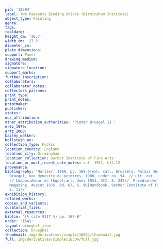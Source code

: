 ```yaml
---
pid: '18504'
label: Two Peasants Binding Sticks (Birmingham Institute)
object_type: Painting
genre: 
tags: 
realdate: 
height_cm: '36.7'
width_cm: '27.3'
diameter_cm: 
plate_dimensions: 
support: Panel
drawing_medium: 
signature: 
signature_location: 
support_marks: 
further_inscription: 
collaborators: 
collaborator_notes: 
collectors_patrons: 
print_type: 
print_notes: 
printmaker: 
publisher: 
states: 
our_attribution: 
other_attribution_authorities: 'Pieter Bruegel II '
ertz_1979: 
ertz_2008: 
bailey_walker: 
hollstein_no: 
collection_type: Public
location_country: England
location_city: Birmingham
location_collection: Barber Institute of Fine Arts
location_or_most_recent_sale_notes: cat. 1952, bl2.12
provenance: 
bibliography: 'Marlier, 1969, pp. 165-6|exh. cat., Brussels, Palais des Beaux-Arts,
  Bruegel, une dynastie de peintres, 1980, under no. 94. // uit: cat. 1999 (Handbook)
  // L&apos;Amour de l&quot;art, Juni 1931, XII, S. 242//  Friedlander in: Burlington
  Magazine, Augsut 1935, Bd. 67, S. 90|Handbook, Barber Institute of Finer Arts, 1949,
  S. 11//'
exhibition_history: 
related_works: 
copies_and_variants: 
curatorial_files: 
external_resources: 
biblio: "{% cite 9317 %} pp. 165-6"
order: '1541'
layout: brueghel_item
collection: brueghel
thumbnail: img/derivatives/simple/18504/thumbnail.jpg
full: img/derivatives/simple/18504/full.jpg
---
```

